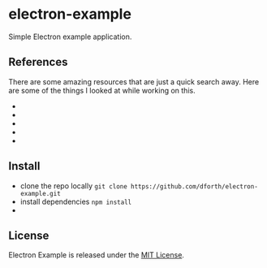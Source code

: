 # electron-example

Simple Electron example application.



## References

There are some amazing resources that are just a quick search away.  Here are some of the things
I looked at while working on this.

*
*
*
*
*

## Install

* clone the repo locally `git clone https://github.com/dforth/electron-example.git`
* install dependencies `npm install`
*

## License

Electron Example is released under the [MIT License](./LICENSE.txt).
